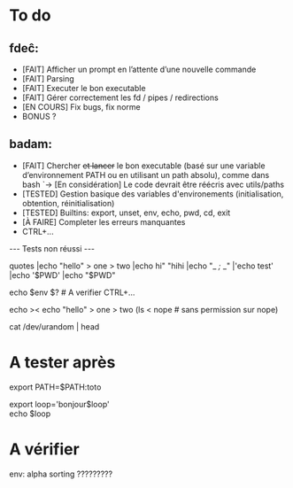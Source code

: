# To do

## fdeĉ:

- [FAIT] Afficher un prompt en l’attente d’une nouvelle commande
- [FAIT] Parsing
- [FAIT] Executer le bon executable
- [FAIT] Gérer correctement les fd / pipes / redirections
- [EN COURS] Fix bugs, fix norme
- BONUS ?


## badam:

- [FAIT] Chercher ~~et lancer~~ le bon executable (basé sur une variable d’environnement PATH ou en utilisant un path absolu), comme dans bash
	`-> [En considération] Le code devrait être réécris avec utils/paths
- [TESTED] Gestion basique des variables d'environements (initialisation, obtention, réinitialisation)
- [TESTED] Builtins: export, unset, env, echo, pwd, cd, exit
- [À FAIRE] Completer les erreurs manquantes
- CTRL+...


--- Tests non réussi ---

quotes
|echo "hello" > one > two
|echo hi"     "hihi
|echo "_ _;_ _"
|'echo test'
|echo '$PWD'
|echo "$PWD"

echo $env
$?  # A verifier
CTRL+...

echo ><
echo "hello" > one > two
(ls < nope  # sans permission sur nope)

cat /dev/urandom | head


# A tester après
export PATH=$PATH:toto                                                          
                                                                                
export loop='bonjour$loop'                                                      
echo $loop  

# A vérifier
env: alpha sorting ????????? 
